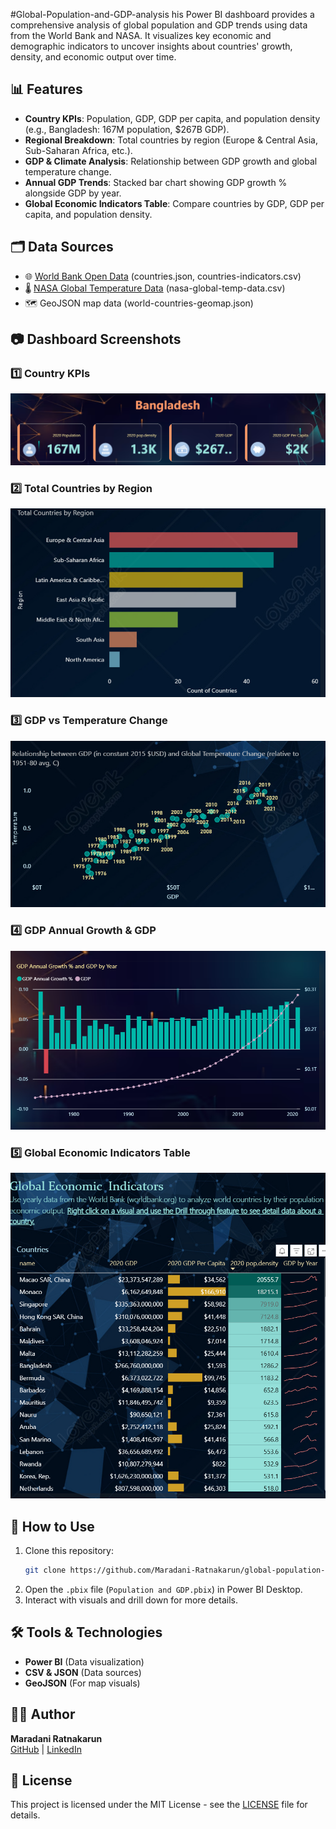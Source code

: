 #Global-Population-and-GDP-analysis
his Power BI dashboard provides a comprehensive analysis of global population and GDP trends using data from the World Bank and NASA. It visualizes key economic and demographic indicators to uncover insights about countries' growth, density, and economic output over time.

## 📊 Features

- **Country KPIs**: Population, GDP, GDP per capita, and population density (e.g., Bangladesh: 167M population, $267B GDP).
- **Regional Breakdown**: Total countries by region (Europe & Central Asia, Sub-Saharan Africa, etc.).
- **GDP & Climate Analysis**: Relationship between GDP growth and global temperature change.
- **Annual GDP Trends**: Stacked bar chart showing GDP growth % alongside GDP by year.
- **Global Economic Indicators Table**: Compare countries by GDP, GDP per capita, and population density.

## 🗂️ Data Sources

- 🌐 [World Bank Open Data](https://data.worldbank.org/) (countries.json, countries-indicators.csv)
- 🌡️ [NASA Global Temperature Data](https://data.giss.nasa.gov/gistemp/) (nasa-global-temp-data.csv)
- 🗺️ GeoJSON map data (world-countries-geomap.json)

## 📷 Dashboard Screenshots

### 1️⃣ Country KPIs
![Country KPIs](Card.png)

### 2️⃣ Total Countries by Region
![Total Countries by Region](Category.png)

### 3️⃣ GDP vs Temperature Change
![GDP vs Temperature](Scatter.png)

### 4️⃣ GDP Annual Growth & GDP
![GDP Annual Growth](Stacked.png)

### 5️⃣ Global Economic Indicators Table
![Global Economic Indicators](Table.png)

## 🚀 How to Use

1. Clone this repository:
   ```bash
   git clone https://github.com/Maradani-Ratnakarun/global-population-gdp-dashboard.git
   ```
2. Open the `.pbix` file (`Population and GDP.pbix`) in Power BI Desktop.
3. Interact with visuals and drill down for more details.

## 🛠️ Tools & Technologies

- **Power BI** (Data visualization)
- **CSV & JSON** (Data sources)
- **GeoJSON** (For map visuals)

## 👨‍💻 Author
**Maradani Ratnakarun**  
[GitHub](https://github.com/Maradani-Ratnakarun) | [LinkedIn](https://www.linkedin.com/in/maradani-ratnakarun-783534331/)

## 📄 License
This project is licensed under the MIT License - see the [LICENSE](LICENSE) file for details.
